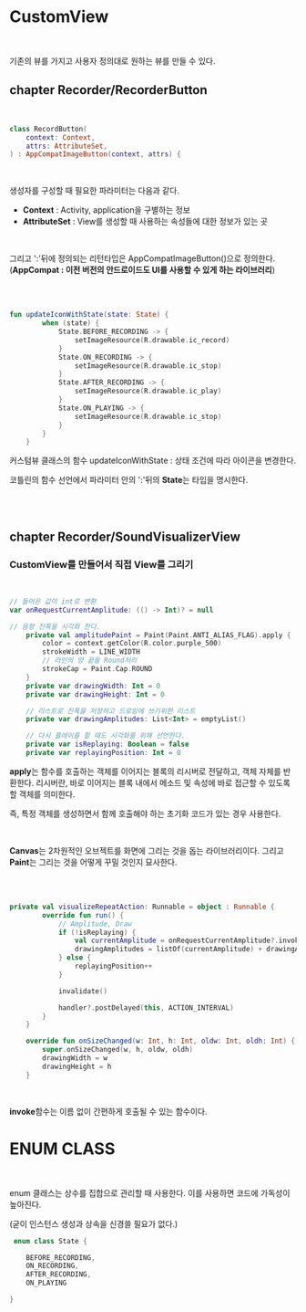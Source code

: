 # CustomView

<br>

기존의 뷰를 가지고 사용자 정의대로 원하는 뷰를 만들 수 있다.

## **chapter Recorder/RecorderButton**

<br>

```kotlin
class RecordButton(
    context: Context,
    attrs: AttributeSet,
) : AppCompatImageButton(context, attrs) {
```

<br>

생성자를 구성할 때 필요한 파라미터는 다음과 같다.

-   **Context** : Activity, application을 구별하는 정보
-   **AttributeSet** : View를 생성할 때 사용하는 속성들에 대한 정보가 있는 곳

<br>

그리고 ':'뒤에 정의되는 리턴타입은 AppCompatImageButton()으로 정의한다. (**AppCompat : 이전 버전의 안드로이드도 UI를 사용할 수 있게 하는 라이브러리**)

<br>

<br>

```kotlin
fun updateIconWithState(state: State) {
        when (state) {
            State.BEFORE_RECORDING -> {
                setImageResource(R.drawable.ic_record)
            }
            State.ON_RECORDING -> {
                setImageResource(R.drawable.ic_stop)
            }
            State.AFTER_RECORDING -> {
                setImageResource(R.drawable.ic_play)
            }
            State.ON_PLAYING -> {
                setImageResource(R.drawable.ic_stop)
            }
        }
    }
```

커스텀뷰 클래스의 함수 updateIconWithState : 상태 조건에 따라 아이콘을 변경한다.

코틀린의 함수 선언에서 파라미터 안의 ':'뒤의 **State**는 타입을 명시한다.

<br>

<br>

## **chapter Recorder/SoundVisualizerView**

### CustomView를 만들어서 직접 View를 그리기

<br>

```kotlin
// 들어온 값이 int로 변환
var onRequestCurrentAmplitude: (() -> Int)? = null

// 음향 진폭을 시각화 한다.
    private val amplitudePaint = Paint(Paint.ANTI_ALIAS_FLAG).apply {
        color = context.getColor(R.color.purple_500)
        strokeWidth = LINE_WIDTH
        // 라인의 양 끝을 Round처리
        strokeCap = Paint.Cap.ROUND
    }
    private var drawingWidth: Int = 0
    private var drawingHeight: Int = 0

    // 리스트로 진폭을 저장하고 드로잉에 쓰기위한 리스트
    private var drawingAmplitudes: List<Int> = emptyList()

    // 다시 플레이를 할 때도 시각화를 위해 선언한다.
    private var isReplaying: Boolean = false
    private var replayingPosition: Int = 0
```

**apply**는 함수를 호출하는 객체를 이어지는 블록의 리시버로 전달하고, 객체 자체를 반환한다. 리시버란, 바로 이어지는 블록 내에서 메소드 및 속성에 바로 접근할 수 있도록 할 객체를 의미한다.

즉, 특정 객체를 생성하면서 함께 호출해야 하는 초기화 코드가 있는 경우 사용한다.

<br>

**Canvas**는 2차원적인 오브젝트를 화면에 그리는 것을 돕는 라이브러리이다. 그리고 **Paint**는 그리는 것을 어떻게 꾸밀 것인지 묘사한다.

<br>

<br>

```kotlin
private val visualizeRepeatAction: Runnable = object : Runnable {
        override fun run() {
            // Amplitude, Draw
            if (!isReplaying) {
                val currentAmplitude = onRequestCurrentAmplitude?.invoke() ?: 0
                drawingAmplitudes = listOf(currentAmplitude) + drawingAmplitudes
            } else {
                replayingPosition++
            }

            invalidate()

            handler?.postDelayed(this, ACTION_INTERVAL)
        }
    }

    override fun onSizeChanged(w: Int, h: Int, oldw: Int, oldh: Int) {
        super.onSizeChanged(w, h, oldw, oldh)
        drawingWidth = w
        drawingHeight = h
    }
```

<br>

**invoke**함수는 이름 없이 간편하게 호출될 수 있는 함수이다.

# ENUM CLASS

<br>

enum 클래스는 상수를 집합으로 관리할 때 사용한다. 이를 사용하면 코드에 가독성이 높아진다.

(굳이 인스턴스 생성과 상속을 신경쓸 필요가 없다.)

```kotlin
 enum class State {

    BEFORE_RECORDING,
    ON_RECORDING,
    AFTER_RECORDING,
    ON_PLAYING

}
```
